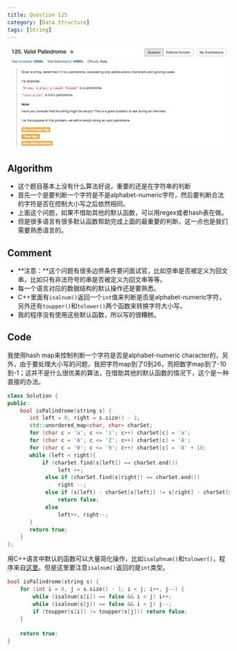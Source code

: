 ```yaml
---
title: Question 125
category: [Data Structure]
tags: [String]
---
```


![Description](../Assets/Figure/question125.png)

## Algorithm 

- 这个题目基本上没有什么算法好说，重要的还是在字符串的判断
- 首先一个是要判断一个字符是不是alphabet-numeric字符，然后要判断合法的字符是否在控制大小写之后依然相同。
- 上面这个问题，如果不借助其他的默认函数，可以用regex或者hash表在做。
- 但是很多语言有很多默认函数帮助完成上面的最重要的判断，这一点也是我们需要熟悉语言的。

## Comment

- **注意：**这个问题有很多边界条件要问面试官，比如空串是否被定义为回文串，比如只有非法符号的串是否被定义为回文串等等。
- 每一个语言对应的数据结构的默认操作还是要熟悉。
- C++里面有`isalnum()`返回一个`int`值来判断是否是alphabet-numeric字符，另外还有`toupper()`和`tolower()`两个函数来转换字符大小写。
- 我的程序没有使用这些默认函数，所以写的很糟糕。


## Code

我使用hash map来控制判断一个字符是否是alphabet-numeric character的，另外，由于要处理大小写的问题，我把字符map到了0到26，而把数字map到了-10到-1；这并不是什么很优美的算法，在借助其他的默认函数的情况下，这个是一种直接的办法。

```c++
class Solution {
public:
    bool isPalindrome(string s) {
       int left = 0, right = s.size() - 1;
       std::unordered_map<char, char> charSet;
       for (char c = 'a'; c <= 'z'; c++) charSet[c] = 'a';
       for (char c = 'A'; c <= 'Z'; c++) charSet[c] = 'A';
       for (char c = '0'; c <= '9'; c++) charSet[c] = '0' + 10;
       while (left < right){
           if (charSet.find(s[left]) == charSet.end()) 
                left ++;
            else if (charSet.find(s[right]) == charSet.end())
                right --;
            else if (s[left] - charSet[s[left]] != s[right] - charSet[s[right]])
                return false;
            else 
                left++, right--;
       }
       return true;
    }
};
```

用C++语言中默认的函数可以大量简化操作，比如`isalphnum()`和`tolower()`，程序来自[这里](https://leetcode.com/discuss/17398/heres-a-clean-c-solution)。但是这里要注意`isalnum()`返回的是`int`类型。

```c++
bool isPalindrome(string s) {
    for (int i = 0, j = s.size() - 1; i < j; i++, j--) { 
        while (isalnum(s[i]) == false && i < j) i++; 
        while (isalnum(s[j]) == false && i < j) j--; 
        if (toupper(s[i]) != toupper(s[j])) return false;
    }

    return true;
}
```